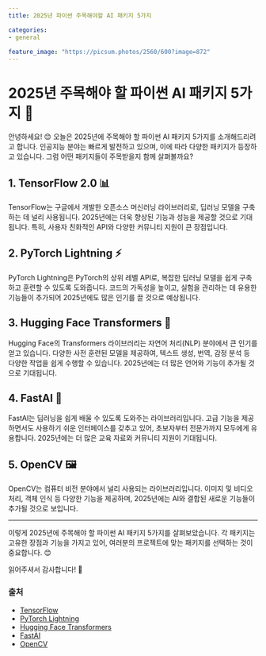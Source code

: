 ```yaml
---
title: 2025년 파이썬 주목해야할 AI 패키지 5가지

categories: 
- general

feature_image: "https://picsum.photos/2560/600?image=872"
---
```


# 2025년 주목해야 할 파이썬 AI 패키지 5가지 🤖

안녕하세요! 😊 오늘은 2025년에 주목해야 할 파이썬 AI 패키지 5가지를 소개해드리려고 합니다. 인공지능 분야는 빠르게 발전하고 있으며, 이에 따라 다양한 패키지가 등장하고 있습니다. 그럼 어떤 패키지들이 주목받을지 함께 살펴볼까요?

## 1. TensorFlow 2.0 📊

TensorFlow는 구글에서 개발한 오픈소스 머신러닝 라이브러리로, 딥러닝 모델을 구축하는 데 널리 사용됩니다. 2025년에는 더욱 향상된 기능과 성능을 제공할 것으로 기대됩니다. 특히, 사용자 친화적인 API와 다양한 커뮤니티 지원이 큰 장점입니다.

## 2. PyTorch Lightning ⚡

PyTorch Lightning은 PyTorch의 상위 레벨 API로, 복잡한 딥러닝 모델을 쉽게 구축하고 훈련할 수 있도록 도와줍니다. 코드의 가독성을 높이고, 실험을 관리하는 데 유용한 기능들이 추가되어 2025년에도 많은 인기를 끌 것으로 예상됩니다.

## 3. Hugging Face Transformers 🌟

Hugging Face의 Transformers 라이브러리는 자연어 처리(NLP) 분야에서 큰 인기를 얻고 있습니다. 다양한 사전 훈련된 모델을 제공하여, 텍스트 생성, 번역, 감정 분석 등 다양한 작업을 쉽게 수행할 수 있습니다. 2025년에는 더 많은 언어와 기능이 추가될 것으로 기대됩니다.

## 4. FastAI 🚀

FastAI는 딥러닝을 쉽게 배울 수 있도록 도와주는 라이브러리입니다. 고급 기능을 제공하면서도 사용하기 쉬운 인터페이스를 갖추고 있어, 초보자부터 전문가까지 모두에게 유용합니다. 2025년에는 더 많은 교육 자료와 커뮤니티 지원이 기대됩니다.

## 5. OpenCV 🖼️

OpenCV는 컴퓨터 비전 분야에서 널리 사용되는 라이브러리입니다. 이미지 및 비디오 처리, 객체 인식 등 다양한 기능을 제공하며, 2025년에는 AI와 결합된 새로운 기능들이 추가될 것으로 보입니다.

---

이렇게 2025년에 주목해야 할 파이썬 AI 패키지 5가지를 살펴보았습니다. 각 패키지는 고유한 장점과 기능을 가지고 있어, 여러분의 프로젝트에 맞는 패키지를 선택하는 것이 중요합니다. 😊

읽어주셔서 감사합니다! 🙏

### 출처
- [TensorFlow](https://www.tensorflow.org/)
- [PyTorch Lightning](https://www.pytorchlightning.ai/)
- [Hugging Face Transformers](https://huggingface.co/transformers/)
- [FastAI](https://www.fast.ai/)
- [OpenCV](https://opencv.org/)